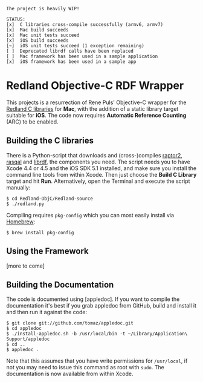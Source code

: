     The project is heavily WIP!
    
    STATUS:
    [x]  C libraries cross-compile successfully (armv6, armv7)
    [x]  Mac build succeeds
    [x]  Mac unit tests succeed
    [x]  iOS build succeeds
    [~]  iOS unit tests succeed (1 exception remaining)
    [ ]  Deprecated librdf calls have been replaced
    [ ]  Mac framework has been used in a sample application
    [x]  iOS framework has been used in a sample app


Redland Objective-C RDF Wrapper
===============================

This projects is a resurrection of Rene Puls' Objective-C wrapper for the [Redland C libraries][redland] for **Mac**, with the addition of a static library target suitable for **iOS**. The code now requires **Automatic Reference Counting** (ARC) to be enabled.


Building the C libraries
------------------------

There is a Python-script that downloads and (cross-)compiles [raptor2], [rasqal] and [librdf][redland], the components you need. The script needs you to have Xcode 4.4 or 4.5 and the iOS SDK 5.1 installed, and make sure you install the command line tools from within Xcode. Then just choose the **Build C Library** target and hit **Run**. Alternatively, open the Terminal and execute the script manually:

    $ cd Redland-ObjC/Redland-source
    $ ./redland.py

Compiling requires `pkg-config` which you can most easily install via [Homebrew][]:

    $ brew install pkg-config


Using the Framework
-------------------

[more to come]


Building the Documentation
--------------------------

The code is documented using [appledoc]. If you want to compile the documentation it's best if you grab appledoc from GitHub, build and install it and then run it against the code:

    $ git clone git://github.com/tomaz/appledoc.git
    $ cd appledoc
    $ ./install-appledoc.sh -b /usr/local/bin -t ~/Library/Application\ Support/appledoc
    $ cd ..
    $ appledoc .

Note that this assumes that you have write permissions for `/usr/local`, if not you may need to issue this command as root with `sudo`. The documentation is now available from within Xcode.


[redland]: http://librdf.org/
[raptor2]: http://librdf.org/raptor/
[rasqal]: http://librdf.org/rasqal/
[homebrew]: http://mxcl.github.com/homebrew/
[doxygen]: http://www.stack.nl/~dimitri/doxygen/
